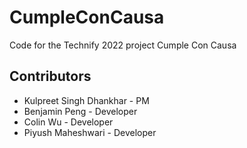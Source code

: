 # CumpleConCausa
Code for the Technify 2022 project Cumple Con Causa

## Contributors
- Kulpreet Singh Dhankhar - PM
- Benjamin Peng - Developer
- Colin Wu - Developer
- Piyush Maheshwari - Developer
